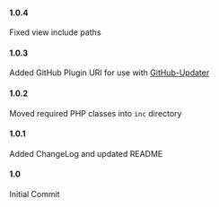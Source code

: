 #### 1.0.4
Fixed view include paths

#### 1.0.3
Added GitHub Plugin URI for use with [GitHub-Updater](https://github.com/afragen/github-updater)

#### 1.0.2
Moved required PHP classes into `inc` directory

#### 1.0.1
Added ChangeLog and updated README

#### 1.0
Initial Commit
